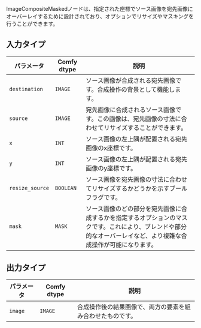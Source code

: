 ImageCompositeMaskedノードは、指定された座標でソース画像を宛先画像にオーバーレイするために設計されており、オプションでリサイズやマスキングを行うことができます。

## 入力タイプ
| パラメータ | Comfy dtype | 説明 |
|-----------|-------------|-------------|
| `destination` | `IMAGE` | ソース画像が合成される宛先画像です。合成操作の背景として機能します。 |
| `source` | `IMAGE` | 宛先画像に合成されるソース画像です。この画像は、宛先画像の寸法に合わせてリサイズすることができます。 |
| `x` | `INT` | ソース画像の左上隅が配置される宛先画像のx座標です。 |
| `y` | `INT` | ソース画像の左上隅が配置される宛先画像のy座標です。 |
| `resize_source` | `BOOLEAN` | ソース画像を宛先画像の寸法に合わせてリサイズするかどうかを示すブールフラグです。 |
| `mask` | `MASK` | ソース画像のどの部分を宛先画像に合成するかを指定するオプションのマスクです。これにより、ブレンドや部分的なオーバーレイなど、より複雑な合成操作が可能になります。 |

## 出力タイプ

| パラメータ | Comfy dtype | 説明 |
|-----------|-------------|-------------|
| `image` | `IMAGE` | 合成操作後の結果画像で、両方の要素を組み合わせたものです。 |